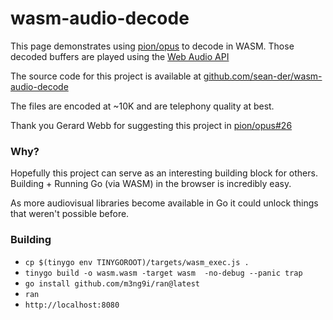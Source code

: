 # wasm-audio-decode

This page demonstrates using [pion/opus](https://github.com/pion/opus) to decode in WASM. Those decoded buffers are played using the [Web Audio API](https://developer.mozilla.org/en-US/docs/Web/API/Web_Audio_API)

The source code for this project is available at [github.com/sean-der/wasm-audio-decode](https://github.com/sean-der/wasm-audio-decode)

The files are encoded at ~10K and are telephony quality at best.

Thank you Gerard Webb for suggesting this project in [pion/opus#26](https://github.com/pion/opus/issues/26)

### Why?

Hopefully this project can serve as an interesting building block for others. Building + Running Go (via WASM) in the browser is incredibly easy.

As more audiovisual libraries become available in Go it could unlock things that weren't possible before.

### Building

* `cp $(tinygo env TINYGOROOT)/targets/wasm_exec.js .`
* `tinygo build -o wasm.wasm -target wasm  -no-debug --panic trap`
* `go install github.com/m3ng9i/ran@latest`
* `ran`
* `http://localhost:8080`

